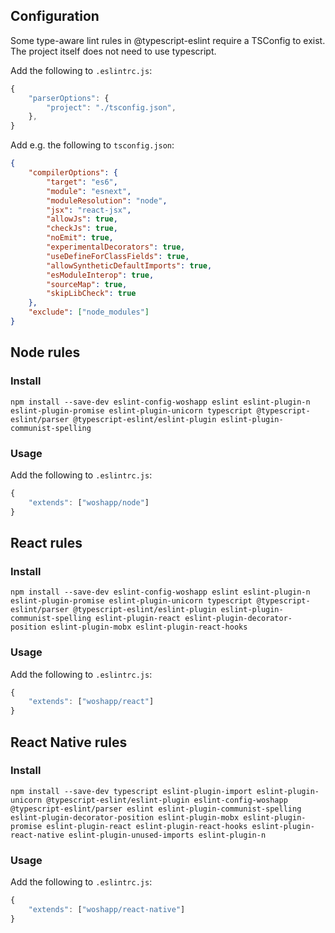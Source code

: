## Configuration
Some type-aware lint rules in @typescript-eslint require a TSConfig to exist. The project itself does not need to use typescript.

Add the following to `.eslintrc.js`:
```javascript
{
    "parserOptions": {
        "project": "./tsconfig.json",
    },
}
```
Add e.g. the following to `tsconfig.json`:
```json
{
    "compilerOptions": {
        "target": "es6",
        "module": "esnext",
        "moduleResolution": "node",
        "jsx": "react-jsx",
        "allowJs": true,
        "checkJs": true,
        "noEmit": true,
        "experimentalDecorators": true,
        "useDefineForClassFields": true,
        "allowSyntheticDefaultImports": true,
        "esModuleInterop": true,
        "sourceMap": true,
        "skipLibCheck": true
    },
    "exclude": ["node_modules"]
}
```

## Node rules

### Install
```
npm install --save-dev eslint-config-woshapp eslint eslint-plugin-n eslint-plugin-promise eslint-plugin-unicorn typescript @typescript-eslint/parser @typescript-eslint/eslint-plugin eslint-plugin-communist-spelling
```

### Usage
Add the following to `.eslintrc.js`:

```javascript
{
    "extends": ["woshapp/node"]
}
```

## React rules

### Install
```
npm install --save-dev eslint-config-woshapp eslint eslint-plugin-n eslint-plugin-promise eslint-plugin-unicorn typescript @typescript-eslint/parser @typescript-eslint/eslint-plugin eslint-plugin-communist-spelling eslint-plugin-react eslint-plugin-decorator-position eslint-plugin-mobx eslint-plugin-react-hooks
```

### Usage
Add the following to `.eslintrc.js`:

```javascript
{
    "extends": ["woshapp/react"]
}
```


## React Native rules

### Install
```
npm install --save-dev typescript eslint-plugin-import eslint-plugin-unicorn @typescript-eslint/eslint-plugin eslint-config-woshapp @typescript-eslint/parser eslint eslint-plugin-communist-spelling eslint-plugin-decorator-position eslint-plugin-mobx eslint-plugin-promise eslint-plugin-react eslint-plugin-react-hooks eslint-plugin-react-native eslint-plugin-unused-imports eslint-plugin-n
```

### Usage
Add the following to `.eslintrc.js`:

```javascript
{
    "extends": ["woshapp/react-native"]
}
```
